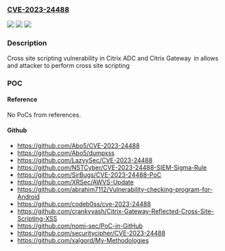 ### [CVE-2023-24488](https://cve.mitre.org/cgi-bin/cvename.cgi?name=CVE-2023-24488)
![](https://img.shields.io/static/v1?label=Product&message=Citrix%20ADC%20and%20Citrix%20Gateway%E2%80%AF&color=blue)
![](https://img.shields.io/static/v1?label=Version&message=13.1%3C%2013.1-45.61%20%20&color=brighgreen)
![](https://img.shields.io/static/v1?label=Vulnerability&message=CWE-79%20Improper%20Neutralization%20of%20Input%20During%20Web%20Page%20Generation%20('Cross-site%20Scripting')&color=brighgreen)

### Description

Cross site scripting vulnerability in Citrix ADC and Citrix Gateway  in allows and attacker to perform cross site scripting

### POC

#### Reference
No PoCs from references.

#### Github
- https://github.com/Abo5/CVE-2023-24488
- https://github.com/Abo5/dumpxss
- https://github.com/LazyySec/CVE-2023-24488
- https://github.com/NSTCyber/CVE-2023-24488-SIEM-Sigma-Rule
- https://github.com/SirBugs/CVE-2023-24488-PoC
- https://github.com/XRSec/AWVS-Update
- https://github.com/abrahim7112/Vulnerability-checking-program-for-Android
- https://github.com/codeb0ss/cve-2023-24488
- https://github.com/crankyyash/Citrix-Gateway-Reflected-Cross-Site-Scripting-XSS
- https://github.com/nomi-sec/PoC-in-GitHub
- https://github.com/securitycipher/CVE-2023-24488
- https://github.com/xalgord/My-Methodologies

